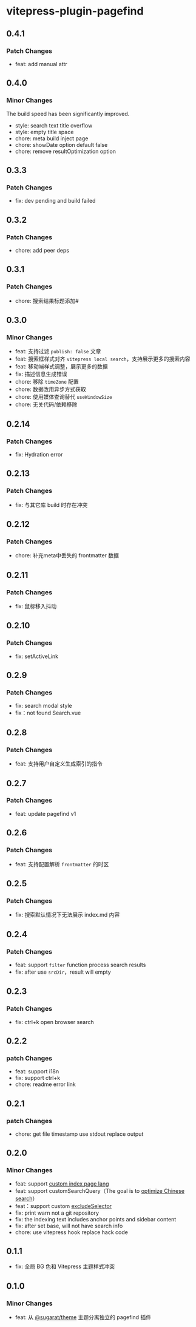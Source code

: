 # vitepress-plugin-pagefind

## 0.4.1

### Patch Changes

- feat: add manual attr

## 0.4.0

### Minor Changes

The build speed has been significantly improved.

- style: search text title overflow
- style: empty title space
- chore: meta build inject page
- chore: showDate option default false
- chore: remove resultOptimization option

## 0.3.3

### Patch Changes

- fix: dev pending and build failed

## 0.3.2

### Patch Changes

- chore: add peer deps

## 0.3.1

### Patch Changes

- chore: 搜索结果标题添加#

## 0.3.0

### Minor Changes

- feat: 支持过滤 `publish: false` 文章
- feat: 搜索框样式对齐 `vitepress local search`，支持展示更多的搜索内容
- feat: 移动端样式调整，展示更多的数据
- fix: 描述信息生成错误
- chore: 移除 `timeZone` 配置
- chore: 数据改用异步方式获取
- chore: 使用媒体查询替代 `useWindowSize`
- chore: 无关代码/依赖移除

## 0.2.14

### Patch Changes

- fix: Hydration error

## 0.2.13

### Patch Changes

- fix: 与其它库 build 时存在冲突

## 0.2.12

### Patch Changes

- chore: 补充meta中丢失的 frontmatter 数据

## 0.2.11

### Patch Changes

- fix: 鼠标移入抖动

## 0.2.10

### Patch Changes

- fix: setActiveLink

## 0.2.9

### Patch Changes

- fix: search modal style
- fix：not found Search.vue

## 0.2.8

### Patch Changes

- feat: 支持用户自定义生成索引的指令

## 0.2.7

### Patch Changes

- feat: update pagefind v1

## 0.2.6

### Patch Changes

- feat: 支持配置解析 `frontmatter` 的时区

## 0.2.5

### Patch Changes

- fix: 搜索默认情况下无法展示 index.md 内容

## 0.2.4

### Patch Changes

- feat: support `filter` function process search results
- fix: after use `srcDir`，result will empty

## 0.2.3

### Patch Changes

- fix: ctrl+k open browser search

## 0.2.2

### patch Changes

- feat: support i18n
- fix: support ctrl+k
- chore: readme error link

## 0.2.1

### patch Changes

- chore: get file timestamp use stdout replace output

## 0.2.0

### Minor Changes

- feat: support [custom index page lang](https://pagefind.app/docs/config-options/#force-language)
- feat: support customSearchQuery（The goal is to [optimize Chinese search](https://pagefind.app/docs/multilingual/#specialized-languages)）
- feat：support custom [excludeSelector](https://pagefind.app/docs/config-options/#exclude-selectors)
- fix: print warn not a git repository
- fix: the indexing text includes anchor points and sidebar content
- fix: after set base, will not have search info
- chore: use vitepress hook replace hack code

## 0.1.1

- fix: 全局 BG 色和 Vitepress 主题样式冲突

## 0.1.0

### Minor Changes

- feat: 从 [@sugarat/theme](https://github.com/ATQQ/sugar-blog/tree/master/packages/theme) 主题分离独立的 pagefind 插件
